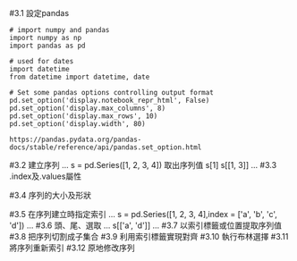 #3.1 設定pandas
```
# import numpy and pandas
import numpy as np
import pandas as pd

# used for dates
import datetime
from datetime import datetime, date

# Set some pandas options controlling output format
pd.set_option('display.notebook_repr_html', False)
pd.set_option('display.max_columns', 8)
pd.set_option('display.max_rows', 10)
pd.set_option('display.width', 80)

https://pandas.pydata.org/pandas-docs/stable/reference/api/pandas.set_option.html
```
#3.2 建立序列
...
s = pd.Series([1, 2, 3, 4])
取出序列值
s[1]
s[[1, 3]] 
...
#3.3 .index及.values屬性


#3.4 序列的大小及形狀

#3.5 在序列建立時指定索引
...
s = pd.Series([1, 2, 3, 4],index = ['a', 'b', 'c', 'd'])
...
#3.6 頭、尾、選取
...
s[['a', 'd']]
...
#3.7 以索引標籤或位置提取序列值
#3.8 把序列切割成子集合
#3.9 利用索引標籤實現對齊
#3.10 執行布林選擇
#3.11 將序列重新索引
#3.12 原地修改序列
